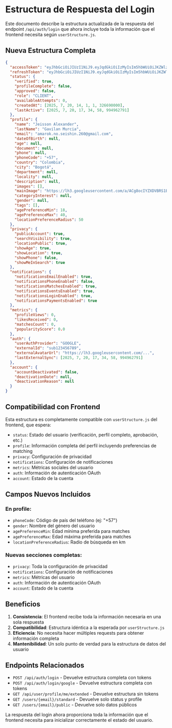 # Estructura de Respuesta del Login

Este documento describe la estructura actualizada de la respuesta del endpoint `/api/auth/login` que ahora incluye toda la información que el frontend necesita según `userStructure.js`.

## Nueva Estructura Completa

```json
{
  "accessToken": "eyJhbGciOiJIUzI1NiJ9.eyJqdGkiOiIzMyIsIm5hbWUiOiJKZWlzc29uIEFsZXhhbmRlciIsInR5cGUiOiJBQ0NFU1MiLCJzdWIiOiJhbWFyb2subm8uc2Vpc2hpbi4yNjBAZ21haWwuY29tIiwiaWF0IjoxNzUzMDMyODk4LCJleHAiOjE3NTMwNDAwOTh9.8YYPqx_5SU2b_ekErV0EhMV0YvRhsdZEM1gCyxp4RvE",
  "refreshToken": "eyJhbGciOiJIUzI1NiJ9.eyJqdGkiOiIzMyIsIm5hbWUiOiJKZWlzc29uIEFsZXhhbmRlciIsInR5cGUiOiJSRUZSRVNIIiwic3ViIjoiYW1hcm9rLm5vLnNlaXNoaW4uMjYwQGdtYWlsLmNvbSIsImlhdCI6MTc1MzAzMjg5OCwiZXhwIjoxNzU1NjI0ODk4fQ.oAACFXEgEFuCUhXbreZVJHcxDNaKG1N6hMPJIsEDb0g",
  "status": {
    "verified": true,
    "profileComplete": false,
    "approved": false,
    "role": "CLIENT",
    "availableAttempts": 0,
    "createdAt": [2025, 7, 20, 14, 1, 1, 326690000],
    "lastActive": [2025, 7, 20, 17, 34, 58, 994962791]
  },
  "profile": {
    "name": "Jeisson Alexander",
    "lastName": "Gavilan Murcia",
    "email": "amarok.no.seishin.260@gmail.com",
    "dateOfBirth": null,
    "age": null,
    "document": null,
    "phone": null,
    "phoneCode": "+57",
    "country": "Colombia",
    "city": "Bogotá",
    "department": null,
    "locality": null,
    "description": null,
    "images": [],
    "mainImage": "https://lh3.googleusercontent.com/a/ACg8ocIYZXDVBRS1EpxlfZcp7Tf742KEop9ljKVss4oUbv0ExsGEtI9bmQ=s96-c",
    "categoryInterest": null,
    "gender": null,
    "tags": [],
    "agePreferenceMin": 18,
    "agePreferenceMax": 40,
    "locationPreferenceRadius": 50
  },
  "privacy": {
    "publicAccount": true,
    "searchVisibility": true,
    "locationPublic": true,
    "showAge": true,
    "showLocation": true,
    "showPhone": false,
    "showMeInSearch": true
  },
  "notifications": {
    "notificationsEmailEnabled": true,
    "notificationsPhoneEnabled": false,
    "notificationsMatchesEnabled": true,
    "notificationsEventsEnabled": true,
    "notificationsLoginEnabled": true,
    "notificationsPaymentsEnabled": true
  },
  "metrics": {
    "profileViews": 0,
    "likesReceived": 0,
    "matchesCount": 0,
    "popularityScore": 0.0
  },
  "auth": {
    "userAuthProvider": "GOOGLE",
    "externalId": "sub123456789",
    "externalAvatarUrl": "https://lh3.googleusercontent.com/...",
    "lastExternalSync": [2025, 7, 20, 17, 34, 58, 994962791]
  },
  "account": {
    "accountDeactivated": false,
    "deactivationDate": null,
    "deactivationReason": null
  }
}
```

## Compatibilidad con Frontend

Esta estructura es completamente compatible con `userStructure.js` del frontend, que espera:

- `status`: Estado del usuario (verificación, perfil completo, aprobación, etc.)
- `profile`: Información completa del perfil incluyendo preferencias de matching
- `privacy`: Configuración de privacidad
- `notifications`: Configuración de notificaciones
- `metrics`: Métricas sociales del usuario
- `auth`: Información de autenticación OAuth
- `account`: Estado de la cuenta

## Campos Nuevos Incluidos

### En profile:
- `phoneCode`: Código de país del teléfono (ej: "+57")
- `gender`: Nombre del género del usuario
- `agePreferenceMin`: Edad mínima preferida para matches
- `agePreferenceMax`: Edad máxima preferida para matches
- `locationPreferenceRadius`: Radio de búsqueda en km

### Nuevas secciones completas:
- `privacy`: Toda la configuración de privacidad
- `notifications`: Configuración de notificaciones
- `metrics`: Métricas del usuario
- `auth`: Información de autenticación OAuth
- `account`: Estado de la cuenta

## Beneficios

1. **Consistencia**: El frontend recibe toda la información necesaria en una sola respuesta
2. **Compatibilidad**: Estructura idéntica a la esperada por `userStructure.js`
3. **Eficiencia**: No necesita hacer múltiples requests para obtener información completa
4. **Mantenibilidad**: Un solo punto de verdad para la estructura de datos del usuario

## Endpoints Relacionados

- `POST /api/auth/login` - Devuelve estructura completa con tokens
- `POST /api/auth/login/google` - Devuelve estructura completa con tokens
- `GET /api/user/profile/me/extended` - Devuelve estructura sin tokens
- `GET /users/{email}/standard` - Devuelve solo status y profile
- `GET /users/{email}/public` - Devuelve solo datos públicos

La respuesta del login ahora proporciona toda la información que el frontend necesita para inicializar correctamente el estado del usuario.